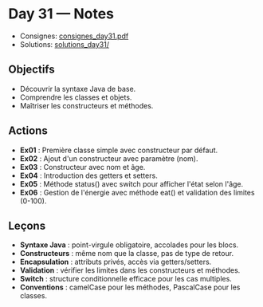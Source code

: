 # Day 31 — Notes

- Consignes: [consignes_day31.pdf](consignes_day31.pdf)
- Solutions: [solutions_day31/](solutions_day31/)

## Objectifs
- Découvrir la syntaxe Java de base.  
- Comprendre les classes et objets.  
- Maîtriser les constructeurs et méthodes.  

## Actions
- **Ex01** : Première classe simple avec constructeur par défaut.  
- **Ex02** : Ajout d'un constructeur avec paramètre (nom).  
- **Ex03** : Constructeur avec nom et âge.  
- **Ex04** : Introduction des getters et setters.  
- **Ex05** : Méthode status() avec switch pour afficher l'état selon l'âge.  
- **Ex06** : Gestion de l'énergie avec méthode eat() et validation des limites (0-100).  

## Leçons
- **Syntaxe Java** : point-virgule obligatoire, accolades pour les blocs.  
- **Constructeurs** : même nom que la classe, pas de type de retour.  
- **Encapsulation** : attributs privés, accès via getters/setters.  
- **Validation** : vérifier les limites dans les constructeurs et méthodes.  
- **Switch** : structure conditionnelle efficace pour les cas multiples.  
- **Conventions** : camelCase pour les méthodes, PascalCase pour les classes.